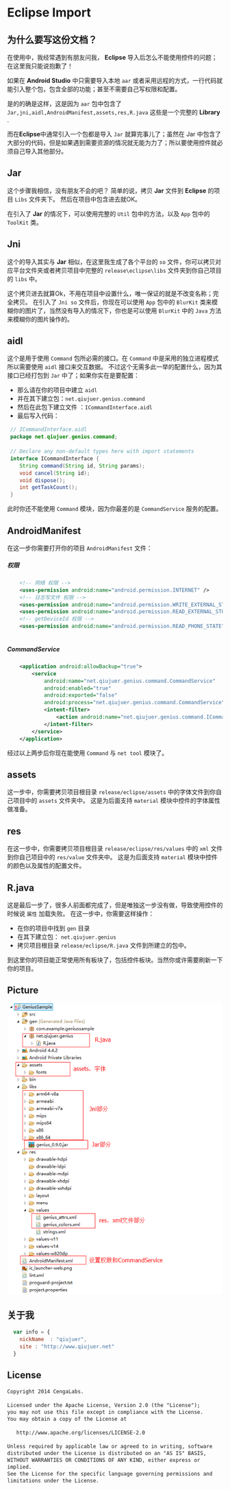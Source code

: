 # Eclipse Import

## 为什么要写这份文档？

在使用中，我经常遇到有朋友问我， **Eclipse** 导入后怎么不能使用控件的问题；在这里我只能说抱歉了！

如果在 **Android Studio** 中只需要导入本地 `aar` 或者采用远程的方式，一行代码就能引入整个包，包含全部的功能；甚至不需要自己写权限和配置。

是的的确是这样，这是因为 `aar` 包中包含了 `Jar,jni,aidl,AndroidManifest,assets,res,R.java` 这些是一个完整的 **Library** .

而在**Eclipse**中通常引入一个包都是导入 `Jar` 就算完事儿了；虽然在 Jar 中包含了大部分的代码，但是如果遇到需要资源的情况就无能为力了；所以要使用控件就必须自己导入其他部分。


## Jar

这个步骤我相信，没有朋友不会的吧？
简单的说，拷贝 **Jar** 文件到 **Eclipse** 的项目 `Libs` 文件夹下。
然后在项目中包含进去就OK。

在引入了 **Jar** 的情况下，可以使用完整的 `Util` 包中的方法，以及 `App` 包中的 `ToolKit` 类。


## Jni

这个的导入其实与 **Jar** 相似，在这里我生成了各个平台的 `so` 文件，你可以拷贝对应平台文件夹或者拷贝项目中完整的 `release\eclipse\libs` 文件夹到你自己项目的 `libs` 中。

这个拷贝进去就算Ok，不用在项目中设置什么，唯一保证的就是不改变名称；完全拷贝。
在引入了 `Jni so` 文件后，你现在可以使用 `App` 包中的 `BlurKit` 类来模糊你的图片了，当然没有导入的情况下，你也是可以使用 `BlurKit` 中的 `Java` 方法来模糊你的图片操作的。


## aidl

这个是用于使用 `Command` 包所必需的接口。在 `Command` 中是采用的独立进程模式所以需要使用 `aidl` 接口来交互数据。
不过这个无需多此一举的配置什么，因为其接口已经打包到 `Jar` 中了；如果你实在是要配置：
* 那么请在你的项目中建立 `aidl` 
* 并在其下建立包：`net.qiujuer.genius.command`
* 然后在此包下建立文件 ：`ICommandInterface.aidl`
* 最后写入代码：

 ```java
  // ICommandInterface.aidl
  package net.qiujuer.genius.command;

  // Declare any non-default types here with import statements
  interface ICommandInterface {
     String command(String id, String params);
     void cancel(String id);
     void dispose();
     int getTaskCount();
  }   
 ```

此时你还不能使用 `Command` 模块，因为你最差的是 `CommandService` 服务的配置。


## AndroidManifest

在这一步你需要打开你的项目 `AndroidManifest` 文件：
##### 权限

```xml
    <!-- 网络 权限 -->
    <uses-permission android:name="android.permission.INTERNET" />
    <!-- 日志写文件 权限 -->
    <uses-permission android:name="android.permission.WRITE_EXTERNAL_STORAGE" />
    <uses-permission android:name="android.permission.READ_EXTERNAL_STORAGE" />
    <!-- getDeviceId 权限 -->
    <uses-permission android:name="android.permission.READ_PHONE_STATE"/>
    
```

##### CommandService

```xml
    <application android:allowBackup="true">
        <service
            android:name="net.qiujuer.genius.command.CommandService"
            android:enabled="true"
            android:exported="false"
            android:process="net.qiujuer.genius.command.CommandService">
            <intent-filter>
                <action android:name="net.qiujuer.genius.command.ICommandInterface" />
            </intent-filter>
        </service>
    </application>

```

经过以上两步后你现在能使用 `Command` 与 `net tool` 模块了。


## assets

这一步中，你需要拷贝项目根目录 `release/eclipse/assets` 中的字体文件到你自己项目中的 `assets` 文件夹中。
这是为后面支持 `material` 模块中控件的字体属性做准备。


## res

在这一步中，你需要拷贝项目根目录 `release/eclipse/res/values` 中的 `xml` 文件到你自己项目中的 `res/value` 文件夹中。
这是为后面支持 `material` 模块中控件的颜色以及属性的配置文件。


## R.java

这是最后一步了，很多人前面都完成了，但是唯独这一步没有做，导致使用控件的时候说 `属性` 加载失败。
在这一步中，你需要这样操作：
* 在你的项目中找到 `gen` 目录
* 在其下建立包： `net.qiujuer.genius`
* 拷贝项目根目录 `release/eclipse/R.java` 文件到所建立的包中。


到这里你的项目能正常使用所有板块了，包括控件板块。当然你或许需要刷新一下你的项目。


## Picture

<img src="../art/eclipse.png"/>


## 关于我

```javascript
  var info = {
    nickName  : "qiujuer",
    site : "http://www.qiujuer.net"
  }
```


License
--------

    Copyright 2014 CengaLabs.

    Licensed under the Apache License, Version 2.0 (the "License");
    you may not use this file except in compliance with the License.
    You may obtain a copy of the License at

       http://www.apache.org/licenses/LICENSE-2.0

    Unless required by applicable law or agreed to in writing, software
    distributed under the License is distributed on an "AS IS" BASIS,
    WITHOUT WARRANTIES OR CONDITIONS OF ANY KIND, either express or implied.
    See the License for the specific language governing permissions and
    limitations under the License.

